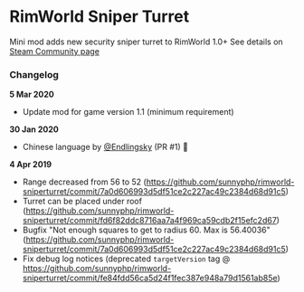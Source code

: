 # RimWorld Sniper Turret

Mini mod adds new security sniper turret to RimWorld 1.0+
See details on [Steam Community page](https://steamcommunity.com/sharedfiles/filedetails/?id=836962620)

### Changelog

**5 Mar 2020**

 - Update mod for game version 1.1 (minimum requirement)

**30 Jan 2020**

 - Chinese language by [@Endlingsky](https://github.com/Endlingsky) (PR #1) :tada:

**4 Apr 2019**

 - Range decreased from 56 to 52 (https://github.com/sunnyphp/rimworld-sniperturret/commit/7a0d606993d5df51ce2c227ac49c2384d68d91c5)
 - Turret can be placed under roof (https://github.com/sunnyphp/rimworld-sniperturret/commit/fd6f82ddc8716aa7a4f969ca59cdb2f15efc2d67)
 - Bugfix "Not enough squares to get to radius 60. Max is 56.40036" (https://github.com/sunnyphp/rimworld-sniperturret/commit/7a0d606993d5df51ce2c227ac49c2384d68d91c5)
 - Fix debug log notices (deprecated `targetVersion` tag @ https://github.com/sunnyphp/rimworld-sniperturret/commit/fe84fdd56ca5d24f1fec387e948a79d1561ab85e)
